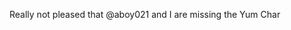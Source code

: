 <!--
id: 384674910
link: http://kevinisom.info/post/384674910/really-not-pleased-that-aboy021-and-i-are-missing
slug: really-not-pleased-that-aboy021-and-i-are-missing
date: Fri Feb 12 2010 14:41:20 GMT+1300 (NZDT)
raw: {"blog_name":"kevinisom","id":384674910,"post_url":"http://kevinisom.info/post/384674910/really-not-pleased-that-aboy021-and-i-are-missing","slug":"really-not-pleased-that-aboy021-and-i-are-missing","type":"text","date":"2010-02-12 01:41:20 GMT","timestamp":1265938880,"state":"published","format":"html","reblog_key":"obOm2HhU","tags":[],"short_url":"http://tmblr.co/Zw68YyMxQnU","highlighted":[],"feed_item":"http://twitter.com/kev_nz/statuses/8983936054","from_feed_id":"650289","note_count":0,"title":null,"body":"<p>Really not pleased that @aboy021 and I are missing the Yum Char</p>"}
publish: 2010-02-012
tags: 
title: null
-->


Really not pleased that @aboy021 and I are missing the Yum Char


